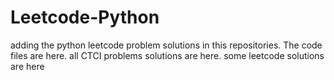 # Leetcode-Python
adding the python leetcode problem solutions in this repositories. 
The code files are here.
all CTCI problems solutions are here.
some leetcode solutions are here



































































































































































































































































































































